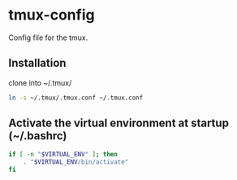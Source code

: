 # tmux-config
Config file for the tmux.
## Installation
clone into ~/.tmux/
```bash 
ln -s ~/.tmux/.tmux.conf ~/.tmux.conf
```
## Activate the virtual environment at startup (~/.bashrc)
```bash
if [ -n "$VIRTUAL_ENV" ]; then
    . "$VIRTUAL_ENV/bin/activate"
fi
```
